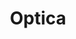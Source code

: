 ---
title: "Optica"
url: /ciudad-autonoma-de-buenos-aires/optica-avenida-eva-peron/
shop: Optiker
---